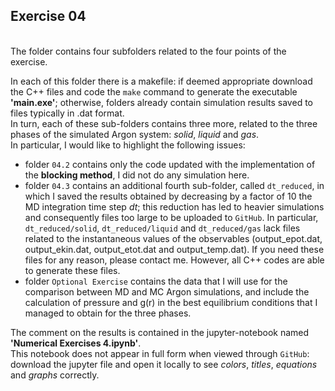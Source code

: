 ## Exercise 04

<br>
The folder contains four subfolders related to the four points of the exercise.<br>

In each of this folder there is a makefile: if deemed appropriate download the C++ files
and code the `make` command to generate the executable <strong>'main.exe'</strong>; otherwise,
folders already contain simulation results saved to files typically in .dat format.<br>
In turn, each of these sub-folders contains three more, related to the three phases of the simulated Argon system: *solid*, *liquid* and *gas*. <br>
In particular, I would like to highlight the following issues:

- folder `04.2` contains only the code updated with the implementation of the **blocking method**, I did not do any simulation here.
- folder `04.3` contains an additional fourth sub-folder, called `dt_reduced`, in which I saved the results obtained by decreasing by a factor of 10 the MD integration time step *dt*; this reduction has led to heavier simulations and consequently files too large to be uploaded to `GitHub`. In particular, `dt_reduced/solid`, `dt_reduced/liquid` and `dt_reduced/gas` lack files related to the instantaneous values of the observables (output_epot.dat, output_ekin.dat, output_etot.dat and output_temp.dat). If you need these files for any reason, please contact me. However, all C++ codes are able to generate these files.
- folder `Optional Exercise` contains the data that I will use for the comparison between MD and MC Argon simulations, and include the calculation of pressure and g(r) in the best equilibrium conditions that I managed to obtain for the three phases.

The comment on the results is contained in the jupyter-notebook named <strong>'Numerical Exercises 4.ipynb'</strong>.<br>
This notebook does not appear in full form when viewed through `GitHub`: download the jupyter file and
open it locally to see <em>colors</em>, <em>titles</em>, <em>equations</em> and <em>graphs</em> correctly.

